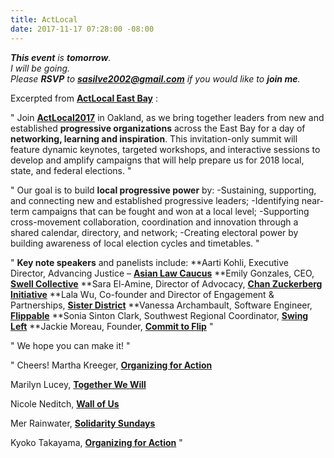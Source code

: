 ```yaml
---
title: ActLocal
date: 2017-11-17 07:28:00 -08:00
---
```


***This event** is **tomorrow**.  
I will be going.  
Please **RSVP** to **sasilve2002@gmail.com** if you would like to **join me**.*

Excerpted from [**ActLocal East Bay**](http://www.actlocal2017.org/) :

"   Join [**ActLocal2017**](http://www.actlocal2017.org/) in Oakland, as we bring together leaders from new and established **progressive organizations** across the East Bay for a day of **networking, learning and inspiration**. This invitation-only summit will feature dynamic keynotes, targeted workshops, and interactive sessions to develop and amplify campaigns that will help prepare us for 2018 local, state, and federal elections.   "

"  Our goal is to build **local progressive power** by:
-Sustaining, supporting, and connecting new and established progressive leaders;
-Identifying near-term campaigns that can be fought and won at a local level;
-Supporting cross-movement collaboration, coordination and innovation through a shared calendar, directory, and network;
-Creating electoral power by building awareness of local election cycles and timetables.  "

"  **Key note speakers** and panelists include:
**Aarti Kohli, Executive Director, Advancing Justice – [**Asian Law Caucus**](http://www.advancingjustice-alc.org/)
**Emily Gonzales, CEO, [**Swell Collective**](https://www.swellcollective.org/)
**Sara El-Amine, Director of Advocacy, [**Chan Zuckerberg Initiative**](https://chanzuckerberg.com/)
**Lala Wu, Co-founder and Director of Engagement & Partnerships, [**Sister District**](https://www.sisterdistrict.com/)
**Vanessa Archambault, Software Engineer, [**Flippable**](https://flippable.org/)
**Sonia Sinton Clark, Southwest Regional Coordinator, [**Swing Left**](https://swingleft.org/)
**Jackie Moreau, Founder, [**Commit to Flip**](http://www.committoflipblue.com/)  "

"  We hope you can make it!  "

"  Cheers!
Martha Kreeger, [**Organizing for Action**](https://www.ofa.us/)

Marilyn Lucey, [**Together We Will**](http://twwusa.org/)

Nicole Neditch, [**Wall of Us**](https://www.wallofus.org/)

Mer Rainwater, [**Solidarity Sundays**](https://www.solidaritysundays.org/)

Kyoko Takayama, [**Organizing for Action**](https://www.ofa.us/) "
